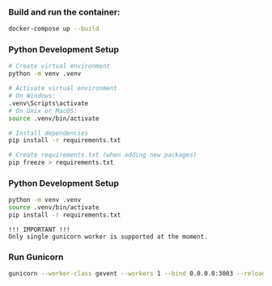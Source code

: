 ### Build and run the container:
```bash
docker-compose up --build
```

### Python Development Setup
```bash
# Create virtual environment
python -m venv .venv

# Activate virtual environment
# On Windows:
.venv\Scripts\activate
# On Unix or MacOS:
source .venv/bin/activate

# Install dependencies
pip install -r requirements.txt

# Create requirements.txt (when adding new packages)
pip freeze > requirements.txt
```

### Python Development Setup
```bash 
python -m venv .venv
source .venv/bin/activate
pip install -r requirements.txt
```

```warning
!!! IMPORTANT !!!
Only single gunicorn worker is supported at the moment.
```

### Run Gunicorn
```bash
gunicorn --worker-class gevent --workers 1 --bind 0.0.0.0:3003 --reload app:app
```